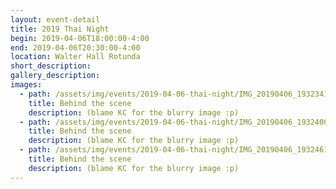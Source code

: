 ```yaml
---
layout: event-detail
title: 2019 Thai Night
begin: 2019-04-06T18:00:00-4:00
end: 2019-04-06T20:30:00-4:00
location: Walter Hall Rotunda
short_description:  
gallery_description: 
images:
  - path: /assets/img/events/2019-04-06-thai-night/IMG_20190406_193234121.jpg
    title: Behind the scene
    description: (blame KC for the blurry image :p)
  - path: /assets/img/events/2019-04-06-thai-night/IMG_20190406_193240057_HDR.jpg
    title: Behind the scene
    description: (blame KC for the blurry image :p)
  - path: /assets/img/events/2019-04-06-thai-night/IMG_20190406_193246150_HDR.jpg
    title: Behind the scene
    description: (blame KC for the blurry image :p)
---
```

